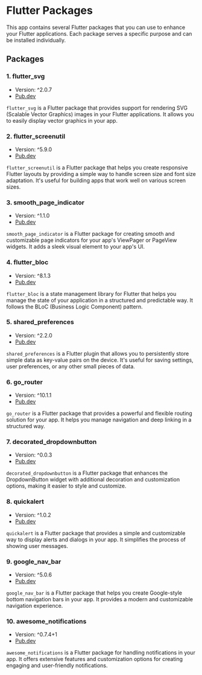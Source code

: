 
# Flutter Packages

This app contains several Flutter packages that you can use to enhance your Flutter applications. Each package serves a specific purpose and can be installed individually.

## Packages

### 1. flutter_svg

- Version: ^2.0.7
- [Pub.dev](https://pub.dev/packages/flutter_svg)

`flutter_svg` is a Flutter package that provides support for rendering SVG (Scalable Vector Graphics) images in your Flutter applications. It allows you to easily display vector graphics in your app.

### 2. flutter_screenutil

- Version: ^5.9.0
- [Pub.dev](https://pub.dev/packages/flutter_screenutil)

`flutter_screenutil` is a Flutter package that helps you create responsive Flutter layouts by providing a simple way to handle screen size and font size adaptation. It's useful for building apps that work well on various screen sizes.

### 3. smooth_page_indicator

- Version: ^1.1.0
- [Pub.dev](https://pub.dev/packages/smooth_page_indicator)

`smooth_page_indicator` is a Flutter package for creating smooth and customizable page indicators for your app's ViewPager or PageView widgets. It adds a sleek visual element to your app's UI.

### 4. flutter_bloc

- Version: ^8.1.3
- [Pub.dev](https://pub.dev/packages/flutter_bloc)

`flutter_bloc` is a state management library for Flutter that helps you manage the state of your application in a structured and predictable way. It follows the BLoC (Business Logic Component) pattern.

### 5. shared_preferences

- Version: ^2.2.0
- [Pub.dev](https://pub.dev/packages/shared_preferences)

`shared_preferences` is a Flutter plugin that allows you to persistently store simple data as key-value pairs on the device. It's useful for saving settings, user preferences, or any other small pieces of data.

### 6. go_router

- Version: ^10.1.1
- [Pub.dev](https://pub.dev/packages/go_router)

`go_router` is a Flutter package that provides a powerful and flexible routing solution for your app. It helps you manage navigation and deep linking in a structured way.

### 7. decorated_dropdownbutton

- Version: ^0.0.3
- [Pub.dev](https://pub.dev/packages/decorated_dropdownbutton)

`decorated_dropdownbutton` is a Flutter package that enhances the DropdownButton widget with additional decoration and customization options, making it easier to style and customize.

### 8. quickalert

- Version: ^1.0.2
- [Pub.dev](https://pub.dev/packages/quick_alert)

`quickalert` is a Flutter package that provides a simple and customizable way to display alerts and dialogs in your app. It simplifies the process of showing user messages.

### 9. google_nav_bar

- Version: ^5.0.6
- [Pub.dev](https://pub.dev/packages/google_nav_bar)

`google_nav_bar` is a Flutter package that helps you create Google-style bottom navigation bars in your app. It provides a modern and customizable navigation experience.

### 10. awesome_notifications

- Version: ^0.7.4+1
- [Pub.dev](https://pub.dev/packages/awesome_notifications)

`awesome_notifications` is a Flutter package for handling notifications in your app. It offers extensive features and customization options for creating engaging and user-friendly notifications.
